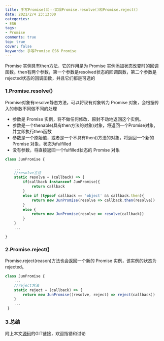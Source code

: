 ```yaml
---
title: 手写Promise(3)--实现Promise.resolve()和Promise.reject()
date: 2021/2/4 23:13:00
categories: 
- ES6
tags: 
- Promise
comments: true
top: true
cover: false
keywords: 手写Promise ES6 Promise
---
```


Promise 实例具有then方法，它的作用是为 Promise 实例添加状态改变时的回调函数。then有两个参数，第一个参数是resolved状态的回调函数，第二个参数是rejected状态的回调函数，并且它们都是可选的

### 1.Promise.resolve()

Promise对象有resolve静态方法，可以将现有对象转为 Promise 对象，会根据传入的参数不同做不同的处理
- 参数是 Promise 实例，将不做任何修改、原封不动地返回这个实例。
- 参数是一个thenable(具有then方法的对象)对象，将返回一个Promise对象，并立即执行then函数
- 参数是一个原始值，或者是一个不具有then()方法的对象，将返回一个新的 Promise 对象，状态为fulfilled
- 没有参数，将直接返回一个fulfilled状态的 Promise 对象

``` javascript
class JunPromise {

	...
	//resolve方法
    static resolve = (callback) => {
        if(callback instanceof JunPromise){
            return callback
        } 
        else if (typeof callback == 'object' && callback.then){
            return new JunPromise(resolve => callback.then(resolve))
        } 
        else {
            return new JunPromise(resolve => resolve(callback))
        }
    }
	...

}
```

### 2.Promise.reject()

Promise.reject(reason)方法也会返回一个新的 Promise 实例，该实例的状态为rejected。

``` javascript
class JunPromise {
	...
	//reject方法
	static reject = (callback) => {
        return new JunPromise((resolve, reject) => reject(callback))
    }
	...
 }
```

### 3.总结
附上本文[源码](https://github.com/JuneBlueberry/blog-post-code/tree/master/%E6%89%8B%E5%86%99Promise)的GIT链接，欢迎指错和讨论